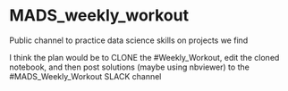 # MADS_weekly_workout
Public channel to practice data science skills on projects we find

I think the plan would be to CLONE the #Weekly_Workout, edit the cloned notebook, and then post solutions (maybe using nbviewer) to the #MADS_Weekly_Workout SLACK channel
